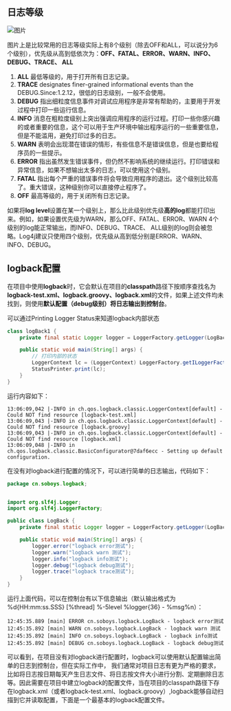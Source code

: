 ## 日志等级
![图片](https://images.soboys.cn/aHR0cDovL2ltZy5ibG9nLmNzZG4ubmV0LzIwMTgwMTE5MDE0NTU1Mjk3.png)

图片上是比较常用的日志等级实际上有8个级别（除去OFF和ALL，可以说分为6个级别），优先级从高到低依次为：**OFF、FATAL、ERROR、WARN、INFO、DEBUG、TRACE、 ALL**
1. **ALL** 最低等级的，用于打开所有日志记录。
2. **TRACE** designates finer-grained informational events than the DEBUG.Since:1.2.12，很低的日志级别，一般不会使用。
3. **DEBUG** 指出细粒度信息事件对调试应用程序是非常有帮助的，主要用于开发过程中打印一些运行信息。
4. **INFO** 消息在粗粒度级别上突出强调应用程序的运行过程。打印一些你感兴趣的或者重要的信息，这个可以用于生产环境中输出程序运行的一些重要信息，但是不能滥用，避免打印过多的日志。
5. **WARN** 表明会出现潜在错误的情形，有些信息不是错误信息，但是也要给程序员的一些提示。
6. **ERROR** 指出虽然发生错误事件，但仍然不影响系统的继续运行。打印错误和异常信息，如果不想输出太多的日志，可以使用这个级别。
7. **FATAL** 指出每个严重的错误事件将会导致应用程序的退出。这个级别比较高了。重大错误，这种级别你可以直接停止程序了。
8. **OFF** 最高等级的，用于关闭所有日志记录。

如果将**log level**设置在某一个级别上，那么比此级别优先级**高的log**都能打印出来。例如，如果设置优先级为WARN，那么OFF、FATAL、ERROR、WARN 4个级别的log能正常输出，而INFO、DEBUG、TRACE、 ALL级别的log则会被忽略。Log4j建议只使用四个级别，优先级从高到低分别是ERROR、WARN、INFO、DEBUG。
## logback配置
在项目中使用**logback**时，它会默认在项目的**classpath**路径下按顺序查找名为**logback-test.xml、logback.groovy、logback.xml**的文件，如果上述文件均未找到，则使用**默认配置（debug级别）将日志输出到控制台**。

可以通过Printing Logger Status来知道logback内部状态

```java
class logBack1 {
    private final static Logger logger = LoggerFactory.getLogger(LogBack.class);

    public static void main(String[] args) {
        // 打印内部的状态
        LoggerContext lc = (LoggerContext) LoggerFactory.getILoggerFactory();
        StatusPrinter.print(lc);
    }
}
```
运行内容如下：
```text
13:06:09,042 |-INFO in ch.qos.logback.classic.LoggerContext[default] - Could NOT find resource [logback-test.xml]
13:06:09,043 |-INFO in ch.qos.logback.classic.LoggerContext[default] - Could NOT find resource [logback.groovy]
13:06:09,043 |-INFO in ch.qos.logback.classic.LoggerContext[default] - Could NOT find resource [logback.xml]
13:06:09,048 |-INFO in ch.qos.logback.classic.BasicConfigurator@7daf6ecc - Setting up default configuration.

```

在没有对logback进行配置的情况下，可以进行简单的日志输出，代码如下：
```java
package cn.soboys.logback;


import org.slf4j.Logger;
import org.slf4j.LoggerFactory;

public class LogBack {
    private final static Logger logger = LoggerFactory.getLogger(LogBack.class);

    public static void main(String[] args) {
        logger.error("logback error测试");
        logger.warn("logback warn 测试");
        logger.info("logback info测试");
        logger.debug("logback debug测试");
        logger.trace("logback trace测试");
    }
}

```
运行上面代码，可以在控制台有以下信息输出（默认输出格式为 %d{HH:mm:ss.SSS} [%thread] %-5level %logger{36} - %msg%n）：
```text
12:45:35.889 [main] ERROR cn.soboys.logback.LogBack - logback error测试
12:45:35.892 [main] WARN cn.soboys.logback.LogBack - logback warn 测试
12:45:35.892 [main] INFO cn.soboys.logback.LogBack - logback info测试
12:45:35.892 [main] DEBUG cn.soboys.logback.LogBack - logback debug测试
```
可以看到，在项目没有对logback进行配置时，logback可以使用默认配置输出简单的日志到控制台，但在实际工作中，
我们通常对项目日志有更为严格的要求，比如将日志按日期每天产生日志文件、将日志按文件大小进行分割、定期删除日志等。因此需要在项目中建立logback的配置文件，当在项目的classpath路径下存在logback.xml（或者logback-test.xml、logback.groovy）,logback能够自动扫描到它并读取配置，下面是一个最基本的logback配置文件。






